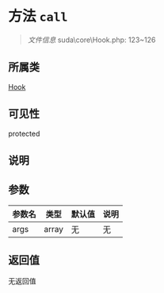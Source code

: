 # 方法 `call`

> *文件信息* suda\core\Hook.php: 123~126

## 所属类 

[Hook](../Hook.md)

## 可见性

protected

## 说明



## 参数


| 参数名 | 类型 | 默认值 | 说明 |
|--------|-----|-------|-------|
| args |  array | 无 | 无 |



## 返回值

无返回值
